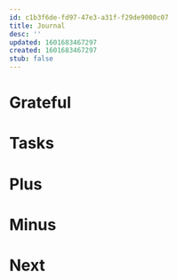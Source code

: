 ```yaml
---
id: c1b3f6de-fd97-47e3-a31f-f29de9000c07
title: Journal
desc: ''
updated: 1601683467297
created: 1601683467297
stub: false
---
```


# Grateful

# Tasks

# Plus

# Minus

# Next